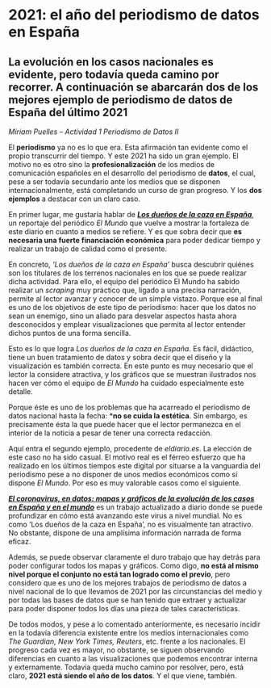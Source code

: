 # 2021: el año del periodismo de datos en España

## La evolución en los casos nacionales es evidente, pero todavía queda camino por recorrer. A continuación se abarcarán dos de los mejores ejemplo de periodismo de datos de España del último 2021

*Miriam Puelles – Actividad 1 Periodismo de Datos II*

El **periodismo** ya no es lo que era. Esta afirmación tan evidente como el propio transcurrir del tiempo. Y este 2021 ha sido un gran ejemplo. El motivo no es otro sino la **profesionalización** de los medios de comunicación españoles en el desarrollo del periodismo de **datos**, el cual, pese a ser todavía secundario ante los medios que se disponen internacionalmente, está completando un curso de gran progreso. Y los **dos ejemplos** a destacar con un claro caso.

En primer lugar, me gustaría hablar de [***Los dueños de la caza en España***]( https://www.elmundo.es/cotos-caza/2020/11/15/5fad58d4fc6c83024e8b4668.html), un reportaje del periódico *El Mundo* que vuelve a mostrar la fortaleza de este diario en cuanto a medios se refiere. Y es que sobra decir que **es necesaria una fuerte financiación económica** para poder dedicar tiempo y realizar un trabajo de calidad como el presente. 

En concreto, *‘Los dueños de la caza en España’* busca descubrir quiénes son los titulares de los terrenos nacionales en los que se puede realizar dicha actividad. Para ello, el equipo del periódico El Mundo ha sabido realizar un *scraping* muy práctico que, ligado a una precisa narración, permite al lector avanzar y conocer de un simple vistazo. Porque ese al final es uno de los objetivos de este tipo de periodismo: hacer que los datos no sean un enemigo, sino un aliado para desvelar aspectos hasta ahora desconocidos y emplear visualizaciones que permita al lector entender dichos puntos de una forma sencilla.

Esto es lo que logra *Los dueños de la caza en España*. Es fácil, didáctico, tiene un buen tratamiento de datos y sobra decir que el diseño y la visualización es también correcta. En este punto es muy necesario que el lector la considere atractiva, y los gráficos que se muestran ilustrados nos hacen ver cómo el equipo de *El Mundo* ha cuidado especialmente este detalle.

Porque éste es uno de los problemas que ha acarreado el periodismo de datos nacional hasta la fecha: ***no se cuida la estética**. Sin embargo, es precisamente ésta la que puede hacer que el lector permanezca en el interior de la noticia a pesar de tener una correcta redacción.

Aquí entra el segundo ejemplo, procedente de *eldiario.es*. La elección de este caso no ha sido casual. El motivo real es el férreo esfuerzo que ha realizado en los últimos tiempos este digital por situarse a la vanguardia del periodismo pese a no disponer de unos medios económicos como sí dispone *El Mundo*. Por eso es muy valorable casos como el siguiente.

[***El coronavirus, en datos: mapas y gráficos de la evolución de los casos en España y en el mundo***]( https://www.eldiario.es/sociedad/mapa-evolucion-coronavirus-expansion-mundo-espana-covid-noviembre-12_1_1031363.html) es un trabajo actualizado a diario donde se puede profundizar en cómo está avanzando este virus a nivel mundial. No es como ‘Los dueños de la caza en España’, no es visualmente tan atractivo. No obstante, dispone de una amplísima información narrada de forma eficaz. 

Además, se puede observar claramente el duro trabajo que hay detrás para poder configurar todos los mapas y gráficos. Como digo, **no está al mismo nivel porque el conjunto no está tan logrado como el previo**, pero considero que es uno de los mejores trabajos de periodismo de datos a nivel nacional de lo que llevamos de 2021 por las circunstancias del medio y por todas las bases de datos que se han tenido que extraer y actualizar para poder disponer todos los días una pieza de tales características.

De todos modos, y pese a lo comentado anteriormente, es necesario incidir en la todavía diferencia existente entre los medios internacionales como *The Guardian, New York Times, Reuters*, etc. frente a los nacionales. El progreso cada vez es mayor, no obstante, se siguen observando diferencias en cuanto a las visualizaciones que podemos encontrar interna y externamente. Todavía queda mucho camino por resolver, pero, está claro, **2021 está siendo el año de los datos**. Y el que viene, también. 
